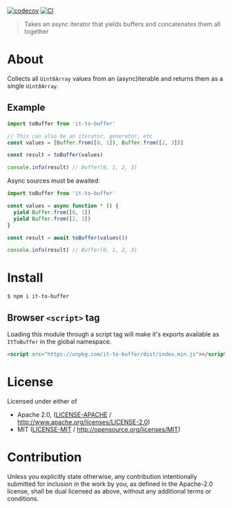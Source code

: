 [![codecov](https://img.shields.io/codecov/c/github/achingbrain/it.svg?style=flat-square)](https://codecov.io/gh/achingbrain/it)
[![CI](https://img.shields.io/github/actions/workflow/status/achingbrain/it/js-test-and-release.yml?branch=master\&style=flat-square)](https://github.com/achingbrain/it/actions/workflows/js-test-and-release.yml?query=branch%3Amaster)

> Takes an async iterator that yields buffers and concatenates them all together

# About

Collects all `Uint8Array` values from an (async)iterable and returns them as a single `Uint8Array`.

## Example

```javascript
import toBuffer from 'it-to-buffer'

// This can also be an iterator, generator, etc
const values = [Buffer.from([0, 1]), Buffer.from([2, 3])]

const result = toBuffer(values)

console.info(result) // Buffer[0, 1, 2, 3]
```

Async sources must be awaited:

```javascript
import toBuffer from 'it-to-buffer'

const values = async function * () {
  yield Buffer.from([0, 1])
  yield Buffer.from([2, 3])
}

const result = await toBuffer(values())

console.info(result) // Buffer[0, 1, 2, 3]
```

# Install

```console
$ npm i it-to-buffer
```

## Browser `<script>` tag

Loading this module through a script tag will make it's exports available as `ItToBuffer` in the global namespace.

```html
<script src="https://unpkg.com/it-to-buffer/dist/index.min.js"></script>
```

# License

Licensed under either of

- Apache 2.0, ([LICENSE-APACHE](LICENSE-APACHE) / <http://www.apache.org/licenses/LICENSE-2.0>)
- MIT ([LICENSE-MIT](LICENSE-MIT) / <http://opensource.org/licenses/MIT>)

# Contribution

Unless you explicitly state otherwise, any contribution intentionally submitted for inclusion in the work by you, as defined in the Apache-2.0 license, shall be dual licensed as above, without any additional terms or conditions.
